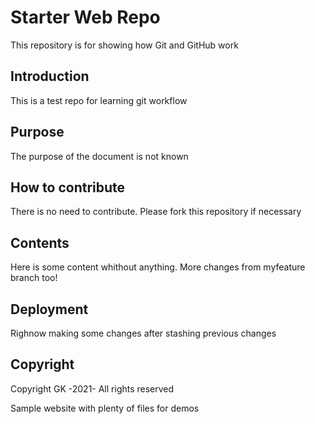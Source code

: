 # Starter Web Repo
This repository is for showing how Git and GitHub work

## Introduction
This is a test repo for learning git workflow
## Purpose
The purpose of the document is not known

## How to contribute
There is no need to contribute.
Please fork this repository if necessary
## Contents
Here is some content whithout anything.
More changes from myfeature branch too!

## Deployment
Righnow making some changes after stashing previous changes
## Copyright
Copyright GK -2021- All rights reserved


Sample website with plenty of files for demos